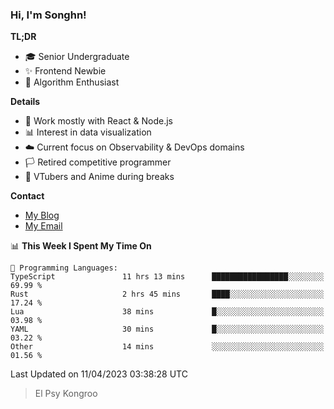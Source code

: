 ### Hi, I'm Songhn!

**TL;DR**

- 🎓 Senior Undergraduate
- ✨ Frontend Newbie
- 🎈 Algorithm Enthusiast

**Details**

- 🎯 Work mostly with React & Node.js
- 📊 Interest in data visualization
- ☁️ Current focus on Observability & DevOps domains
- 🏳️ Retired competitive programmer
- 🍵 VTubers and Anime during breaks

**Contact**
- [My Blog](https://blog.songhn.com)
- [My Email](mailto:nana7mi@duck.com)

<!--START_SECTION:waka-->
📊 **This Week I Spent My Time On** 

```text
💬 Programming Languages: 
TypeScript               11 hrs 13 mins      █████████████████░░░░░░░░   69.99 % 
Rust                     2 hrs 45 mins       ████░░░░░░░░░░░░░░░░░░░░░   17.24 % 
Lua                      38 mins             █░░░░░░░░░░░░░░░░░░░░░░░░   03.98 % 
YAML                     30 mins             █░░░░░░░░░░░░░░░░░░░░░░░░   03.22 % 
Other                    14 mins             ░░░░░░░░░░░░░░░░░░░░░░░░░   01.56 % 
```


 Last Updated on 11/04/2023 03:38:28 UTC
<!--END_SECTION:waka-->

> El Psy Kongroo
